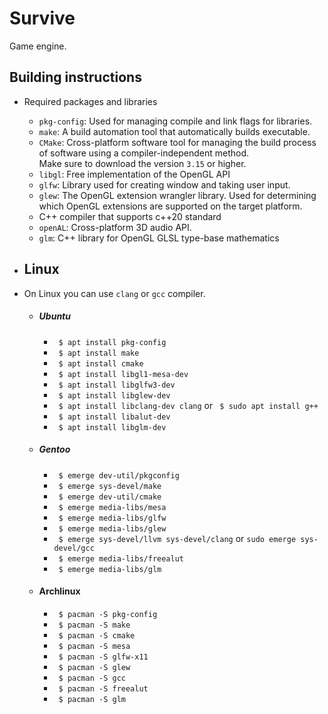 # Survive
Game engine.

## Building instructions
* Required packages and libraries
    * `pkg-config`: Used for managing compile and link flags for libraries.
    * `make`: A build automation tool that automatically builds executable.
    * `CMake`: Cross-platform software tool for managing the build 
        process of software using a compiler-independent method.  
        Make sure to download the version `3.15` or higher.
    * `libgl`: Free implementation of the OpenGL API
    * `glfw`: Library used for creating window and taking user input.  
    * `glew`: The OpenGL extension wrangler library. Used for determining 
    which OpenGL extensions are supported on the target platform. 
    * C++ compiler that supports c++20 standard
    * `openAL`: Cross-platform 3D audio API.
    * `glm`: C++ library for OpenGL GLSL type-base mathematics
    
 * ## Linux
 * On Linux you can use `clang` or `gcc` compiler. 
   - ##### Ubuntu 
        * ` $ apt install pkg-config`
        * ` $ apt install make`
        * ` $ apt install cmake`
        * ` $ apt install libgl1-mesa-dev`
        * ` $ apt install libglfw3-dev`
        * ` $ apt install libglew-dev`
        * ` $ apt install libclang-dev clang` or ` $ sudo apt install g++`
        * ` $ apt install libalut-dev`
        * ` $ apt install libglm-dev`
    
    - ##### Gentoo
        * ` $ emerge dev-util/pkgconfig`
        * ` $ emerge sys-devel/make`
        * ` $ emerge dev-util/cmake`
        * ` $ emerge media-libs/mesa`
        * ` $ emerge media-libs/glfw`
        * ` $ emerge media-libs/glew`
        * ` $ emerge sys-devel/llvm sys-devel/clang` or `sudo emerge sys-devel/gcc`
        * ` $ emerge media-libs/freealut`
        * ` $ emerge media-libs/glm`
    
    - #### Archlinux
        * ` $ pacman -S pkg-config`
        * ` $ pacman -S make`
        * ` $ pacman -S cmake`
        * ` $ pacman -S mesa`
        * ` $ pacman -S glfw-x11`
        * ` $ pacman -S glew`
        * ` $ pacman -S gcc`
        * ` $ pacman -S freealut`
        * ` $ pacman -S glm`    
